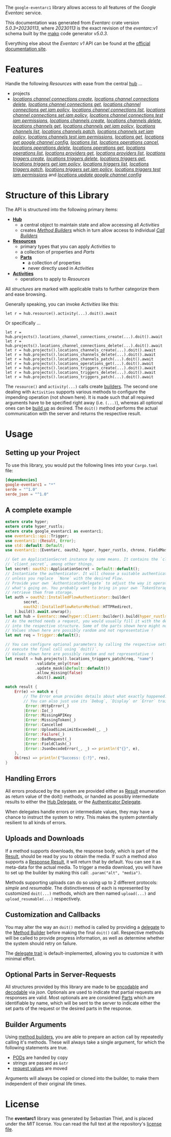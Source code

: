<!---
DO NOT EDIT !
This file was generated automatically from 'src/generator/templates/api/README.md.mako'
DO NOT EDIT !
-->
The `google-eventarc1` library allows access to all features of the *Google Eventarc* service.

This documentation was generated from *Eventarc* crate version *5.0.3+20230113*, where *20230113* is the exact revision of the *eventarc:v1* schema built by the [mako](http://www.makotemplates.org/) code generator *v5.0.3*.

Everything else about the *Eventarc* *v1* API can be found at the
[official documentation site](https://cloud.google.com/eventarc).
# Features

Handle the following *Resources* with ease from the central [hub](https://docs.rs/google-eventarc1/5.0.3+20230113/google_eventarc1/Eventarc) ...

* projects
 * [*locations channel connections create*](https://docs.rs/google-eventarc1/5.0.3+20230113/google_eventarc1/api::ProjectLocationChannelConnectionCreateCall), [*locations channel connections delete*](https://docs.rs/google-eventarc1/5.0.3+20230113/google_eventarc1/api::ProjectLocationChannelConnectionDeleteCall), [*locations channel connections get*](https://docs.rs/google-eventarc1/5.0.3+20230113/google_eventarc1/api::ProjectLocationChannelConnectionGetCall), [*locations channel connections get iam policy*](https://docs.rs/google-eventarc1/5.0.3+20230113/google_eventarc1/api::ProjectLocationChannelConnectionGetIamPolicyCall), [*locations channel connections list*](https://docs.rs/google-eventarc1/5.0.3+20230113/google_eventarc1/api::ProjectLocationChannelConnectionListCall), [*locations channel connections set iam policy*](https://docs.rs/google-eventarc1/5.0.3+20230113/google_eventarc1/api::ProjectLocationChannelConnectionSetIamPolicyCall), [*locations channel connections test iam permissions*](https://docs.rs/google-eventarc1/5.0.3+20230113/google_eventarc1/api::ProjectLocationChannelConnectionTestIamPermissionCall), [*locations channels create*](https://docs.rs/google-eventarc1/5.0.3+20230113/google_eventarc1/api::ProjectLocationChannelCreateCall), [*locations channels delete*](https://docs.rs/google-eventarc1/5.0.3+20230113/google_eventarc1/api::ProjectLocationChannelDeleteCall), [*locations channels get*](https://docs.rs/google-eventarc1/5.0.3+20230113/google_eventarc1/api::ProjectLocationChannelGetCall), [*locations channels get iam policy*](https://docs.rs/google-eventarc1/5.0.3+20230113/google_eventarc1/api::ProjectLocationChannelGetIamPolicyCall), [*locations channels list*](https://docs.rs/google-eventarc1/5.0.3+20230113/google_eventarc1/api::ProjectLocationChannelListCall), [*locations channels patch*](https://docs.rs/google-eventarc1/5.0.3+20230113/google_eventarc1/api::ProjectLocationChannelPatchCall), [*locations channels set iam policy*](https://docs.rs/google-eventarc1/5.0.3+20230113/google_eventarc1/api::ProjectLocationChannelSetIamPolicyCall), [*locations channels test iam permissions*](https://docs.rs/google-eventarc1/5.0.3+20230113/google_eventarc1/api::ProjectLocationChannelTestIamPermissionCall), [*locations get*](https://docs.rs/google-eventarc1/5.0.3+20230113/google_eventarc1/api::ProjectLocationGetCall), [*locations get google channel config*](https://docs.rs/google-eventarc1/5.0.3+20230113/google_eventarc1/api::ProjectLocationGetGoogleChannelConfigCall), [*locations list*](https://docs.rs/google-eventarc1/5.0.3+20230113/google_eventarc1/api::ProjectLocationListCall), [*locations operations cancel*](https://docs.rs/google-eventarc1/5.0.3+20230113/google_eventarc1/api::ProjectLocationOperationCancelCall), [*locations operations delete*](https://docs.rs/google-eventarc1/5.0.3+20230113/google_eventarc1/api::ProjectLocationOperationDeleteCall), [*locations operations get*](https://docs.rs/google-eventarc1/5.0.3+20230113/google_eventarc1/api::ProjectLocationOperationGetCall), [*locations operations list*](https://docs.rs/google-eventarc1/5.0.3+20230113/google_eventarc1/api::ProjectLocationOperationListCall), [*locations providers get*](https://docs.rs/google-eventarc1/5.0.3+20230113/google_eventarc1/api::ProjectLocationProviderGetCall), [*locations providers list*](https://docs.rs/google-eventarc1/5.0.3+20230113/google_eventarc1/api::ProjectLocationProviderListCall), [*locations triggers create*](https://docs.rs/google-eventarc1/5.0.3+20230113/google_eventarc1/api::ProjectLocationTriggerCreateCall), [*locations triggers delete*](https://docs.rs/google-eventarc1/5.0.3+20230113/google_eventarc1/api::ProjectLocationTriggerDeleteCall), [*locations triggers get*](https://docs.rs/google-eventarc1/5.0.3+20230113/google_eventarc1/api::ProjectLocationTriggerGetCall), [*locations triggers get iam policy*](https://docs.rs/google-eventarc1/5.0.3+20230113/google_eventarc1/api::ProjectLocationTriggerGetIamPolicyCall), [*locations triggers list*](https://docs.rs/google-eventarc1/5.0.3+20230113/google_eventarc1/api::ProjectLocationTriggerListCall), [*locations triggers patch*](https://docs.rs/google-eventarc1/5.0.3+20230113/google_eventarc1/api::ProjectLocationTriggerPatchCall), [*locations triggers set iam policy*](https://docs.rs/google-eventarc1/5.0.3+20230113/google_eventarc1/api::ProjectLocationTriggerSetIamPolicyCall), [*locations triggers test iam permissions*](https://docs.rs/google-eventarc1/5.0.3+20230113/google_eventarc1/api::ProjectLocationTriggerTestIamPermissionCall) and [*locations update google channel config*](https://docs.rs/google-eventarc1/5.0.3+20230113/google_eventarc1/api::ProjectLocationUpdateGoogleChannelConfigCall)




# Structure of this Library

The API is structured into the following primary items:

* **[Hub](https://docs.rs/google-eventarc1/5.0.3+20230113/google_eventarc1/Eventarc)**
    * a central object to maintain state and allow accessing all *Activities*
    * creates [*Method Builders*](https://docs.rs/google-eventarc1/5.0.3+20230113/google_eventarc1/client::MethodsBuilder) which in turn
      allow access to individual [*Call Builders*](https://docs.rs/google-eventarc1/5.0.3+20230113/google_eventarc1/client::CallBuilder)
* **[Resources](https://docs.rs/google-eventarc1/5.0.3+20230113/google_eventarc1/client::Resource)**
    * primary types that you can apply *Activities* to
    * a collection of properties and *Parts*
    * **[Parts](https://docs.rs/google-eventarc1/5.0.3+20230113/google_eventarc1/client::Part)**
        * a collection of properties
        * never directly used in *Activities*
* **[Activities](https://docs.rs/google-eventarc1/5.0.3+20230113/google_eventarc1/client::CallBuilder)**
    * operations to apply to *Resources*

All *structures* are marked with applicable traits to further categorize them and ease browsing.

Generally speaking, you can invoke *Activities* like this:

```Rust,ignore
let r = hub.resource().activity(...).doit().await
```

Or specifically ...

```ignore
let r = hub.projects().locations_channel_connections_create(...).doit().await
let r = hub.projects().locations_channel_connections_delete(...).doit().await
let r = hub.projects().locations_channels_create(...).doit().await
let r = hub.projects().locations_channels_delete(...).doit().await
let r = hub.projects().locations_channels_patch(...).doit().await
let r = hub.projects().locations_operations_get(...).doit().await
let r = hub.projects().locations_triggers_create(...).doit().await
let r = hub.projects().locations_triggers_delete(...).doit().await
let r = hub.projects().locations_triggers_patch(...).doit().await
```

The `resource()` and `activity(...)` calls create [builders][builder-pattern]. The second one dealing with `Activities`
supports various methods to configure the impending operation (not shown here). It is made such that all required arguments have to be
specified right away (i.e. `(...)`), whereas all optional ones can be [build up][builder-pattern] as desired.
The `doit()` method performs the actual communication with the server and returns the respective result.

# Usage

## Setting up your Project

To use this library, you would put the following lines into your `Cargo.toml` file:

```toml
[dependencies]
google-eventarc1 = "*"
serde = "^1.0"
serde_json = "^1.0"
```

## A complete example

```Rust
extern crate hyper;
extern crate hyper_rustls;
extern crate google_eventarc1 as eventarc1;
use eventarc1::api::Trigger;
use eventarc1::{Result, Error};
use std::default::Default;
use eventarc1::{Eventarc, oauth2, hyper, hyper_rustls, chrono, FieldMask};

// Get an ApplicationSecret instance by some means. It contains the `client_id` and
// `client_secret`, among other things.
let secret: oauth2::ApplicationSecret = Default::default();
// Instantiate the authenticator. It will choose a suitable authentication flow for you,
// unless you replace  `None` with the desired Flow.
// Provide your own `AuthenticatorDelegate` to adjust the way it operates and get feedback about
// what's going on. You probably want to bring in your own `TokenStorage` to persist tokens and
// retrieve them from storage.
let auth = oauth2::InstalledFlowAuthenticator::builder(
        secret,
        oauth2::InstalledFlowReturnMethod::HTTPRedirect,
    ).build().await.unwrap();
let mut hub = Eventarc::new(hyper::Client::builder().build(hyper_rustls::HttpsConnectorBuilder::new().with_native_roots().https_or_http().enable_http1().build()), auth);
// As the method needs a request, you would usually fill it with the desired information
// into the respective structure. Some of the parts shown here might not be applicable !
// Values shown here are possibly random and not representative !
let mut req = Trigger::default();

// You can configure optional parameters by calling the respective setters at will, and
// execute the final call using `doit()`.
// Values shown here are possibly random and not representative !
let result = hub.projects().locations_triggers_patch(req, "name")
             .validate_only(true)
             .update_mask(&Default::default())
             .allow_missing(false)
             .doit().await;

match result {
    Err(e) => match e {
        // The Error enum provides details about what exactly happened.
        // You can also just use its `Debug`, `Display` or `Error` traits
         Error::HttpError(_)
        |Error::Io(_)
        |Error::MissingAPIKey
        |Error::MissingToken(_)
        |Error::Cancelled
        |Error::UploadSizeLimitExceeded(_, _)
        |Error::Failure(_)
        |Error::BadRequest(_)
        |Error::FieldClash(_)
        |Error::JsonDecodeError(_, _) => println!("{}", e),
    },
    Ok(res) => println!("Success: {:?}", res),
}

```
## Handling Errors

All errors produced by the system are provided either as [Result](https://docs.rs/google-eventarc1/5.0.3+20230113/google_eventarc1/client::Result) enumeration as return value of
the doit() methods, or handed as possibly intermediate results to either the
[Hub Delegate](https://docs.rs/google-eventarc1/5.0.3+20230113/google_eventarc1/client::Delegate), or the [Authenticator Delegate](https://docs.rs/yup-oauth2/*/yup_oauth2/trait.AuthenticatorDelegate.html).

When delegates handle errors or intermediate values, they may have a chance to instruct the system to retry. This
makes the system potentially resilient to all kinds of errors.

## Uploads and Downloads
If a method supports downloads, the response body, which is part of the [Result](https://docs.rs/google-eventarc1/5.0.3+20230113/google_eventarc1/client::Result), should be
read by you to obtain the media.
If such a method also supports a [Response Result](https://docs.rs/google-eventarc1/5.0.3+20230113/google_eventarc1/client::ResponseResult), it will return that by default.
You can see it as meta-data for the actual media. To trigger a media download, you will have to set up the builder by making
this call: `.param("alt", "media")`.

Methods supporting uploads can do so using up to 2 different protocols:
*simple* and *resumable*. The distinctiveness of each is represented by customized
`doit(...)` methods, which are then named `upload(...)` and `upload_resumable(...)` respectively.

## Customization and Callbacks

You may alter the way an `doit()` method is called by providing a [delegate](https://docs.rs/google-eventarc1/5.0.3+20230113/google_eventarc1/client::Delegate) to the
[Method Builder](https://docs.rs/google-eventarc1/5.0.3+20230113/google_eventarc1/client::CallBuilder) before making the final `doit()` call.
Respective methods will be called to provide progress information, as well as determine whether the system should
retry on failure.

The [delegate trait](https://docs.rs/google-eventarc1/5.0.3+20230113/google_eventarc1/client::Delegate) is default-implemented, allowing you to customize it with minimal effort.

## Optional Parts in Server-Requests

All structures provided by this library are made to be [encodable](https://docs.rs/google-eventarc1/5.0.3+20230113/google_eventarc1/client::RequestValue) and
[decodable](https://docs.rs/google-eventarc1/5.0.3+20230113/google_eventarc1/client::ResponseResult) via *json*. Optionals are used to indicate that partial requests are responses
are valid.
Most optionals are are considered [Parts](https://docs.rs/google-eventarc1/5.0.3+20230113/google_eventarc1/client::Part) which are identifiable by name, which will be sent to
the server to indicate either the set parts of the request or the desired parts in the response.

## Builder Arguments

Using [method builders](https://docs.rs/google-eventarc1/5.0.3+20230113/google_eventarc1/client::CallBuilder), you are able to prepare an action call by repeatedly calling it's methods.
These will always take a single argument, for which the following statements are true.

* [PODs][wiki-pod] are handed by copy
* strings are passed as `&str`
* [request values](https://docs.rs/google-eventarc1/5.0.3+20230113/google_eventarc1/client::RequestValue) are moved

Arguments will always be copied or cloned into the builder, to make them independent of their original life times.

[wiki-pod]: http://en.wikipedia.org/wiki/Plain_old_data_structure
[builder-pattern]: http://en.wikipedia.org/wiki/Builder_pattern
[google-go-api]: https://github.com/google/google-api-go-client

# License
The **eventarc1** library was generated by Sebastian Thiel, and is placed
under the *MIT* license.
You can read the full text at the repository's [license file][repo-license].

[repo-license]: https://github.com/Byron/google-apis-rsblob/main/LICENSE.md

